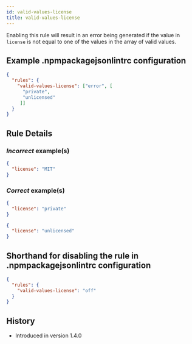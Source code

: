 ```yaml
---
id: valid-values-license
title: valid-values-license
---
```


Enabling this rule will result in an error being generated if the value in `license` is not equal to one of the values in the array of valid values.

## Example .npmpackagejsonlintrc configuration

```json
{
  "rules": {
    "valid-values-license": ["error", [
      "private",
      "unlicensed"
     ]]
  }
}
```

## Rule Details

### *Incorrect* example(s)

```json
{
  "license": "MIT"
}
```

### *Correct* example(s)

```json
{
  "license": "private"
}
```

```json
{
  "license": "unlicensed"
}
```

## Shorthand for disabling the rule in .npmpackagejsonlintrc configuration

```json
{
  "rules": {
    "valid-values-license": "off"
  }
}
```

## History

* Introduced in version 1.4.0
